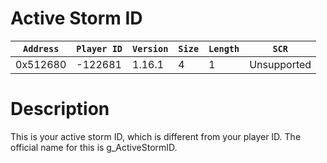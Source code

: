 # Active Storm ID

| `Address` | `Player ID` | `Version` | `Size` | `Length` | `SCR` |
| ---------- | ----------- | --------- | ------ | -------- | ---- |
| 0x512680 | -122681 | 1.16.1 | 4 | 1 | Unsupported |

# Description

This is your active storm ID, which is different from your player ID. The official name for this is g_ActiveStormID.